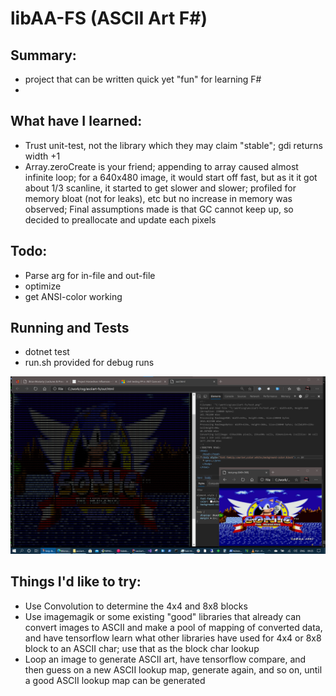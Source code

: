 
# libAA-FS (ASCII Art F#)

## Summary:
* project that can be written quick yet "fun" for learning F#
*

## What have I learned:
* Trust unit-test, not the library which they may claim "stable"; gdi returns width +1
* Array.zeroCreate is your friend; appending to array caused almost infinite loop; for a 640x480 image, it would start off fast, but as it it got about 1/3 scanline, it started to get slower and slower; profiled for memory bloat (not for leaks), etc but no increase in memory was observed; Final assumptions made is that GC cannot keep up, so decided to preallocate and update each pixels 

## Todo:
* Parse arg for in-file and out-file
* optimize
* get ANSI-color working

## Running and Tests
* dotnet test
* run.sh provided for debug runs

![Screenshot](Screenshot.png)

## Things I'd like to try:
* Use Convolution to determine the 4x4 and 8x8 blocks
* Use imagemagik or some existing "good" libraries that already can convert images to ASCII and make a pool of mapping of converted data, and have tensorflow learn what other libraries have used for 4x4 or 8x8 block to an ASCII char; use that as the block char lookup
* Loop an image to generate ASCII art, have tensorflow compare, and then guess on a new ASCII lookup map, generate again, and so on, until a good ASCII lookup map can be generated
